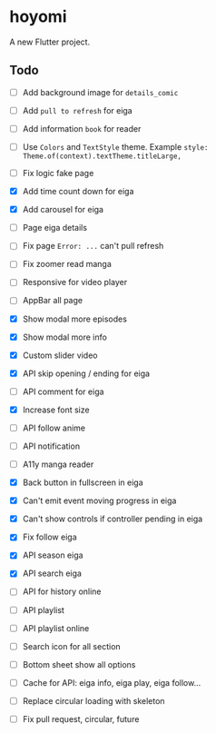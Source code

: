# hoyomi

A new Flutter project.

## Todo
- [ ] Add background image for `details_comic`
- [ ] Add `pull to refresh` for eiga
- [ ] Add information `book` for reader
- [ ] Use `Colors` and `TextStyle` theme. Example `style: Theme.of(context).textTheme.titleLarge,`
- [ ] Fix logic fake page

- [x] Add time count down for eiga
- [x] Add carousel for eiga
- [ ] Page eiga details

- [ ] Fix page `Error: ...` can't pull refresh
- [ ] Fix zoomer read manga

- [ ] Responsive for video player
- [ ] AppBar all page

- [x] Show modal more episodes
- [x] Show modal more info
- [x] Custom slider video
- [x] API skip opening / ending for eiga
- [ ] API comment for eiga
- [x] Increase font size
- [ ] API follow anime
- [ ] API notification

- [ ] A11y manga reader
- [x] Back button in fullscreen in eiga
- [x] Can't emit event moving progress in eiga
- [x] Can't show controls if controller pending in eiga
- [x] Fix follow eiga
- [x] API season eiga
- [x] API search eiga
- [ ] API for history online
- [ ] API playlist
- [ ] API playlist online

- [ ] Search icon for all section
- [ ] Bottom sheet show all options

- [ ] Cache for API: eiga info, eiga play, eiga follow...
- [ ] Replace circular loading with skeleton
- [ ] Fix pull request, circular, future
<!-- provider or mobx -->
